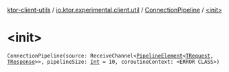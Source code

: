[ktor-client-utils](../../index.md) / [io.ktor.experimental.client.util](../index.md) / [ConnectionPipeline](index.md) / [&lt;init&gt;](./-init-.md)

# &lt;init&gt;

`ConnectionPipeline(source: ReceiveChannel<`[`PipelineElement`](../-pipeline-element/index.md)`<`[`TRequest`](index.md#TRequest)`, `[`TResponse`](index.md#TResponse)`>>, pipelineSize: `[`Int`](https://kotlinlang.org/api/latest/jvm/stdlib/kotlin/-int/index.html)` = 10, coroutineContext: <ERROR CLASS>)`